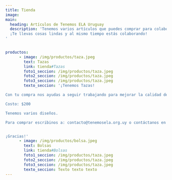 ```yaml
---
title: Tienda
image:
main:
  heading: Artículos de Tenemos ELA Uruguay
  description: 'Tenemos varios artículos que puedes comprar para colaborar con nosotros:
  ¡Te llevas cosas lindas y al mismo tiempo estás colaborando!
'


productos:
      - image: /img/productos/taza.jpeg
        text: Tazas
        link: tienda#Tazas
        foto1_seccion: /img/productos/taza.jpeg
        foto2_seccion: /img/productos/taza.jpeg
        foto3_seccion: /img/productos/taza.jpeg
        texto_seccion: '¡Tenemos Tazas!

Con tu compra nos ayudas a seguir trabajando para mejorar la calidad de vida de los pacientes y empezás la semana con toda la energía, tomando algo calentito y rico en estas divinas tazas.

Costo: $200

Tenemos varios diseños.

Para comprar escribinos a: contacto@tenemosela.org.uy o contáctanos en nuestra página de facebook


¡Gracias!'
      - image: /img/productos/bolsa.jpeg
        text: Bolsas
        link: tienda#Bolsas
        foto1_seccion: /img/productos/taza.jpeg
        foto2_seccion: /img/productos/taza.jpeg
        foto3_seccion: /img/productos/taza.jpeg
        texto_seccion: Texto texto texto
---
```


